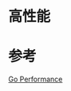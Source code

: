 # 高性能
<a name="nn5NA"></a>
# 参考
[Go Performance](https://mp.weixin.qq.com/s/v72CRYF41pwDDu8fg1EYeQ)
